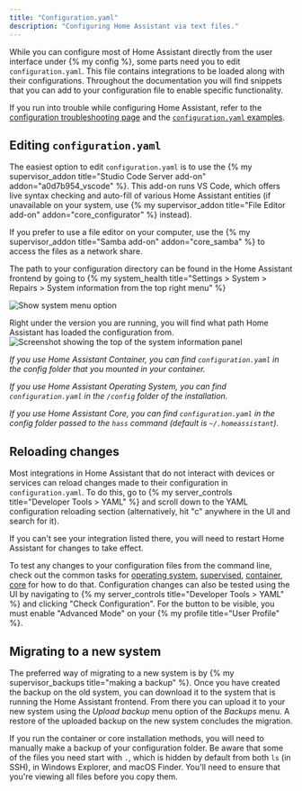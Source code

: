 ```yaml
---
title: "Configuration.yaml"
description: "Configuring Home Assistant via text files."
---
```


While you can configure most of Home Assistant directly from the user interface under {% my config %}, some parts need you to edit `configuration.yaml`. This file contains integrations to be loaded along with their configurations. Throughout the documentation you will find snippets that you can add to your configuration file to enable specific functionality.

If you run into trouble while configuring Home Assistant, refer to the [configuration troubleshooting page](/docs/configuration/troubleshooting/) and the [`configuration.yaml` examples](/examples/#example-configurationyaml).

## Editing `configuration.yaml`

The easiest option to edit `configuration.yaml` is to use the {% my supervisor_addon title="Studio Code Server add-on" addon="a0d7b954_vscode" %}. This add-on runs VS Code, which  offers live syntax checking and auto-fill of various Home Assistant entities (if unavailable on your system, use {% my supervisor_addon title="File Editor add-on" addon="core_configurator" %} instead).

If you prefer to use a file editor on your computer, use the {% my supervisor_addon title="Samba add-on" addon="core_samba" %} to access the files as a network share.

The path to your configuration directory can be found in the Home Assistant frontend by going to {% my system_health title="Settings > System > Repairs > System information from the top right menu" %}

![Show system menu option](/images/screenshots/System_information_menu.png)

Right under the version you are running, you will find what path Home Assistant has loaded the configuration from.
![Screenshot showing the top of the system information panel](/images/screenshots/System_information.png)

_If you use Home Assistant Container, you can find `configuration.yaml` in the config folder that you mounted in your container._

_If you use Home Assistant Operating System, you can find `configuration.yaml` in the `/config` folder of the installation._

_If you use Home Assistant Core, you can find `configuration.yaml` in the config folder passed to the `hass` command (default is `~/.homeassistant`)._

## Reloading changes

Most integrations in Home Assistant that do not interact with devices or services can reload changes made to their configuration in `configuration.yaml`. To do this, go to {% my server_controls title="Developer Tools > YAML" %} and scroll down to the YAML configuration reloading section (alternatively, hit "c" anywhere in the UI and search for it).

If you can't see your integration listed there, you will need to restart Home Assistant for changes to take effect.

<div class='note'>

  To test any changes to your configuration files from the command line, check out the common tasks for [operating system](/common-tasks/os/#configuration-check), [supervised](/common-tasks/supervised/#configuration-check), [container](/common-tasks/container/#configuration-check), [core](/common-tasks/core/#configuration-check) for how to do that. Configuration changes can also be tested using the UI by navigating to {% my server_controls title="Developer Tools > YAML" %} and clicking "Check Configuration". For the button to be visible, you must enable "Advanced Mode" on your {% my profile title="User Profile" %}.

</div>

## Migrating to a new system

The preferred way of migrating to a new system is by {% my supervisor_backups title="making a backup" %}. Once you have created the backup on the old system, you can download it to the system that is running the Home Assistant frontend. From there you can upload it to your new system using the *Upload backup* menu option of the *Backups* menu. A restore of the uploaded backup on the new system concludes the migration.

If you run the container or core installation methods, you will need to manually make a backup of your configuration folder. Be aware that some of the files you need start with `.`, which is hidden by default from both `ls` (in SSH), in Windows Explorer, and macOS Finder. You'll need to ensure that you're viewing all files before you copy them.

